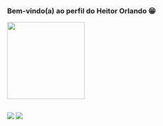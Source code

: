 ### Bem-vindo(a) ao perfil do Heitor Orlando 😁

 <div>
   <a href="https://github.com/HeitorOrlando">
   <img height="180em" src="https://github-readme-stats.vercel.app/api/top-langs/?username=HeitorOrlando&layout=compact&langs_count=6&theme=tokyonight"/>

</div>

 <br>
 
<div> 
 
  <a href = "mailto:heitororlandoms@gmail.com"><img src="https://img.shields.io/badge/-Gmail-%23333?style=for-the-badge&logo=gmail&logoColor=white"></a>
  <a target="_blank" rel="noopener noreferrer" href="https://www.linkedin.com/in/heitor-orlando-1a7b19260/"><img src="https://img.shields.io/badge/-LinkedIn-%230077B5?style=for-the-badge&logo=linkedin&logoColor=white" target="_blank"></a> 

</div>
